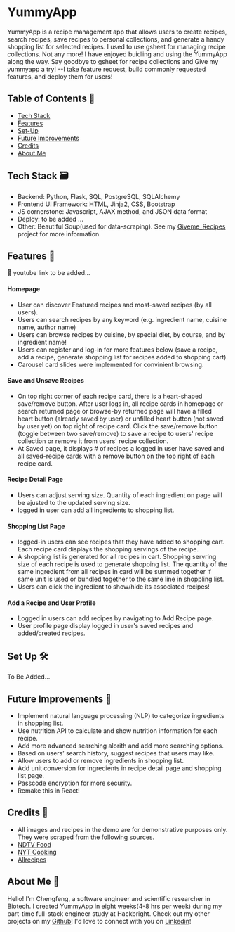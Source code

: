 # YummyApp
YummyApp is a recipe management app that allows users to create recipes, search recipes, save recipes to personal collections, and generate a handy shopping list for selected recipes. 
I used to use gsheet for managing recipe collections. Not any more! I have enjoyed buidling and using the YummyApp along the way. Say goodbye to gsheet for recipe collections and Give my yummyapp a try! --I take feature request, build commonly requested features, and deploy them for  users!


## Table of Contents 📖
* [Tech Stack](#techstack)
* [Features](#features)
* [Set-Up](#setup)
* [Future Improvements](#futureimprovements)
* [Credits](#credits)
* [About Me](#aboutme)

## <a name="techstack"></a>Tech Stack :card_file_box:
* Backend: Python, Flask, SQL, PostgreSQL, SQLAlchemy
* Frontend UI Framework: HTML, Jinja2, CSS, Bootstrap 
* JS cornerstone: Javascript, AJAX method, and JSON data format
* Deploy: to be added ...
* Other: Beautiful Soup(used for data-scraping). See my [Giveme_Recipes](https://github.com/xena718/giveme_recipes) project for more information. 

## <a name="features"></a>Features :beers:
🎥 youtube link to be added... 


#### Homepage
* User can discover Featured recipes and most-saved recipes (by all users).
* Users can search recipes by any keyword (e.g. ingredient name, cuisine name, author name)
* Users can browse recipes by cuisine, by special diet, by course, and by ingredient name!
* Users can register and log-in for more features below (save a recipe, add a recipe, generate shopping list for recipes added to shopping cart). 
* Carousel card slides were implemented for convinient browsing. 

#### Save and Unsave Recipes 
* On top right corner of each recipe card, there is a heart-shaped save/remove button. After user logs in, all recipe cards in homepage or search returned page or browse-by returned page will have a filled heart button (already saved by user) or unfilled heart button (not saved by user yet) on top right of recipe card. Click the save/remove button (toggle between two save/remove) to save a recipe to users' recipe collection or remove it from users' recipe collection.
* At Saved page, it displays # of recipes a logged in user have saved and all saved-recipe cards with a remove button on the top right of each recipe card. 

#### Recipe Detail Page
* Users can adjust serving size. Quantity of each ingredient on page will be ajusted to the updated serving size. 
* logged in user can add all ingredients to shopping list. 

#### Shopping List Page
* logged-in users can see recipes that they have added to shopping cart. Each recipe card displays the shopping servings of the recipe. 
* A shopping list is generated for all recipes in cart. Shopping servring size of each recipe is used to generate shopping list. The quantity of the same ingredient from all recipes in card will be summed together if same unit is used or bundled together to the same line in shoppling list. 
* Users can click the ingredient to show/hide its associated recipes! 

#### Add a Recipe and User Profile
* Logged in users can add recipes by navigating to Add Recipe page.
* User profile page display logged in user's saved recipes and added/created recipes.


## <a name="setup"></a>Set Up 🛠
To Be Added...

## <a name="futureimprovements"></a>Future Improvements :raised_hands:
* Implement natural language processing (NLP) to categorize ingredients in shopping list.
* Use nutrition API to calculate and show nutrition information for each recipe. 
* Add more advanced searching alorith and add more searching options.
* Based on users’ search history, suggest recipes that users may like.
* Allow users to add or remove ingredients in shopping list.
* Add unit conversion for ingredients in recipe detail page and shopping list page.
* Passcode encryption for more security.
* Remake this in React!



## <a name="credits"></a>Credits :lollipop:
* All images and recipes in the demo are for demonstrative purposes only. They were scraped from the following sources. 
 * [NDTV Food](https://food.ndtv.com/)
 * [NYT Cooking](https://cooking.nytimes.com/)
 * [Allrecipes](https://www.allrecipes.com/)

## <a name="aboutme"></a>About Me :eyes: 
Hello! I'm Chengfeng, a software engineer and scientific researcher in Biotech. I created YummyApp in eight weeks(4-8 hrs per week) during my part-time full-stack engineer study at Hackbright. Check out my other projects on my [Github](https://github.com/xena718?tab=repositories)! I'd love to connect with you on [Linkedin](https://www.linkedin.com/in/chengfengren/)!